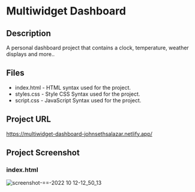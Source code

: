 ﻿# Multiwidget Dashboard

## Description
A personal dashboard project that contains a clock, temperature, weather displays and more..

## Files
* index.html - HTML syntax used for the project.
* styles.css - Style CSS Syntax used for the project.
* script.css - JavaScript Syntax used for the project.

## Project URL
https://multiwidget-dashboard-johnsethsalazar.netlify.app/

## Project Screenshot
### index.html
![screenshot-==-2022 10 12-12_50_13](https://user-images.githubusercontent.com/24352433/195253522-416ba9a3-224d-4cdb-a563-d82aefb63744.png)
